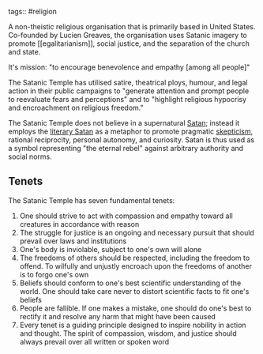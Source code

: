 tags:: #religion


A non-theistic religious organisation that is primarily based in United States. Co-founded by Lucien Greaves, the organisation uses Satanic imagery to promote [[egalitarianism]], social justice, and the separation of the church and state. 

It's mission: "to encourage benevolence and empathy [among all people]"

The Satanic Temple has utilised satire, theatrical ploys, humour, and legal action in their public campaigns to "generate attention and prompt people to reevaluate fears and perceptions" and to "highlight religious hypocrisy and encroachment on religious freedom."

The Satanic Temple does not believe in a supernatural [Satan](https://en.wikipedia.org/wiki/Satan "Satan"); instead it employs the [literary Satan](https://en.wikipedia.org/wiki/Devil_in_the_arts_and_popular_culture#Literature "Devil in the arts and popular culture") as a metaphor to promote pragmatic [skepticism](https://en.wikipedia.org/wiki/Skepticism "Skepticism"), rational reciprocity, personal autonomy, and curiosity. Satan is thus used as a symbol representing "the eternal rebel" against arbitrary authority and social norms.

## Tenets
The Satanic Temple has seven fundamental tenets:
1. One should strive to act with compassion and empathy toward all creatures in accordance with reason
2. The struggle for justice is an ongoing and necessary pursuit that should prevail over laws and institutions
3. One's body is inviolable, subject to one's own will alone
4. The freedoms of others should be respected, including the freedom to offend. To wilfully and unjustly encroach upon the freedoms of another is to forgo one's own
5. Beliefs should conform to one's best scientific understanding of the world. One should take care never to distort scientific facts to fit one's beliefs
6. People are fallible. If one makes a mistake, one should do one's best to rectify it and resolve any harm that might have been caused
7. Every tenet is a guiding principle designed to inspire nobility in action and thought. The spirit of compassion, wisdom, and justice should always prevail over all written or spoken word